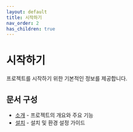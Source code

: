 ```yaml
---
layout: default
title: 시작하기
nav_order: 2
has_children: true
---
```


# 시작하기

프로젝트를 시작하기 위한 기본적인 정보를 제공합니다.

## 문서 구성

- [소개](intro) - 프로젝트의 개요와 주요 기능
- [설치](installation) - 설치 및 환경 설정 가이드 